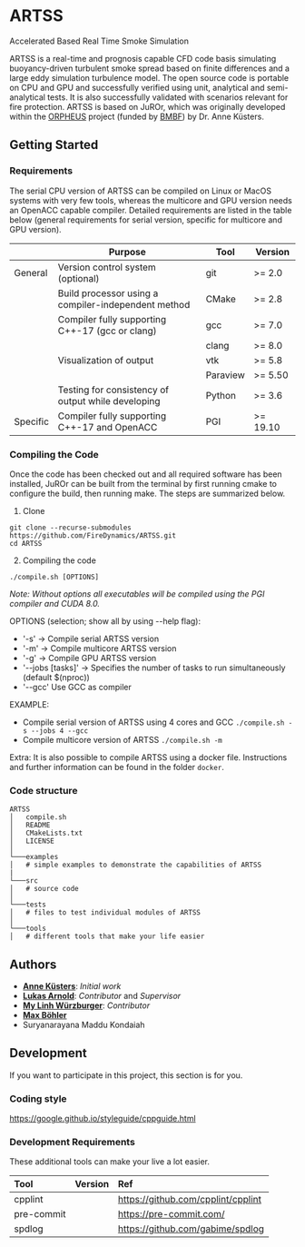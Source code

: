 # ARTSS
Accelerated Based Real Time Smoke Simulation

ARTSS is a real-time and prognosis capable CFD code basis simulating buoyancy-driven turbulent smoke spread
based on finite differences and a large eddy simulation turbulence model. The open source code is portable on CPU and GPU and successfully verified using unit, analytical and
semi-analytical tests. It is also successfully validated with scenarios relevant for fire protection.
ARTSS is based on JuROr, which was originally developed within the [ORPHEUS](http://www.orpheus-projekt.de) project
(funded by [BMBF](https://www.bmbf.de/)) by Dr. Anne Küsters.

## Getting Started

### Requirements
The serial CPU version of ARTSS can be compiled on Linux or MacOS systems with very few tools,
whereas the multicore and GPU version needs an OpenACC capable compiler.
Detailed requirements are listed in the table below (general requirements for serial version, specific for multicore and GPU version).

|          | Purpose                                             | Tool     | Version       |
|--------- | --------------------------------------------------- | -------- | --------------|
| General  | Version control system (optional)                   | git      |   >= 2.0      |
|          | Build processor using a compiler-independent method | CMake    |   >= 2.8      |
|          | Compiler fully supporting C++-17 (gcc or clang)     | gcc      |   >= 7.0      |
|          |                                                     | clang    |   >= 8.0      |
|          | Visualization of output                             | vtk      |   >= 5.8      |
|          |                                                     | Paraview |   >= 5.50     |
|          | Testing for consistency of output while developing  | Python   |   >= 3.6      |
| Specific | Compiler fully supporting C++-17 and OpenACC        | PGI      |   >= 19.10    |

### Compiling the Code
Once the code has been checked out and all required software has been installed, JuROr
can be built from the terminal by first running cmake to configure the build, then
running make. The steps are summarized below.  

1. Clone
```
git clone --recurse-submodules  https://github.com/FireDynamics/ARTSS.git
cd ARTSS
```
2. Compiling the code

```
./compile.sh [OPTIONS]
```
*Note: Without options all executables will be compiled using the PGI compiler and CUDA 8.0.*

OPTIONS (selection; show all by using --help flag):
- '-s' -> Compile serial ARTSS version
- '-m' -> Compile multicore ARTSS version
- '-g' -> Compile GPU ARTSS version
- '--jobs [tasks]' -> Specifies  the  number of tasks to run simultaneously (default $(nproc))
- '--gcc' Use GCC as compiler

EXAMPLE:
- Compile serial version of ARTSS using 4 cores and GCC
`./compile.sh -s --jobs 4 --gcc`
- Compile multicore version of ARTSS
`./compile.sh -m`

Extra:
It is also possible to compile ARTSS using a docker file. Instructions and further information can be found in the folder `docker`.


### Code structure
```
ARTSS
│   compile.sh
│   README
│   CMakeLists.txt
│   LICENSE   
│
└───examples
│   # simple examples to demonstrate the capabilities of ARTSS
|
└───src
│   # source code
│
└───tests
│   # files to test individual modules of ARTSS
│  
└───tools
│   # different tools that make your life easier
```

## Authors
* [**Anne Küsters**](https://www.fz-juelich.de/SharedDocs/Personen/IAS/JSC/EN/staff/kuesters_a.html?nn=361682): *Initial work*
* [**Lukas Arnold**](https://www.fz-juelich.de/ias/ias-7/EN/AboutUs/Staff/Current/Arnold_Lukas/main.html): *Contributor* and *Supervisor*
* [**My Linh Würzburger**](https://www.fz-juelich.de/ias/ias-7/EN/AboutUs/Staff/Current/Wuerzburger_My_Linh/main.html?nn=2302136): *Contributor*
* [**Max Böhler**](https://www.fz-juelich.de/ias/ias-7/EN/AboutUs/Staff/Current/Boehler_Max/_node.html)
* Suryanarayana Maddu Kondaiah

<!--
### Arguments
The non PROFILING-version accepts following parameter provided via command line

| Flag  |                                      Purpose                                                | Argument |
| :---: | :------------------------------------------------------------------------------------------ | :------- |
|  -l   | determines the minimal loglevel you will only see messages greater that                     | loglevel |
|  -o   | determines the path for the logfile if not provided it uses './log.txt'. Use '-' for stdout | path     |


loglevel can have following arguments.

| Loglevel | Default |
| :------- | :-----: |
| trace    |         |
| debug    |         |
| info     |    X    |
| warning  |         |
| error    |         |
| critical |         |


#### Examples

Creates `log.txt` if not existing or appends on it. Shows only messages on level info or above
```
../build/bin/artss_serial XML.xml
```

Creates `myfile.txt` if not existing or appends on it. Shows only messages on level info or above
```
../build/bin/artss_serial -o myfile.txt XML.xml
```

Shows even debug messages on stdout
```
../build/bin/artss_serial -l debug -o - XML.xml
```
-->

## Development
If you want to participate in this project, this section is for you.

### Coding style
https://google.github.io/styleguide/cppguide.html

### Development Requirements
These additional tools can make your live a lot easier.

|     Tool   | Version |                Ref                 |
| :--------- | :-----: | :--------------------------------- |
| cpplint    |         | https://github.com/cpplint/cpplint |
| pre-commit |         | https://pre-commit.com/            |
| spdlog     |         | https://github.com/gabime/spdlog   |
